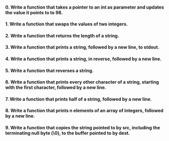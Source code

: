 #### 0. Write a function that takes a pointer to an int as parameter and updates the value it points to to 98.
#### 1. Write a function that swaps the values of two integers.
#### 2. Write a function that returns the length of a string.
#### 3. Write a function that prints a string, followed by a new line, to stdout.
#### 4. Write a function that prints a string, in reverse, followed by a new line.
#### 5. Write a function that reverses a string.
#### 6. Write a function that prints every other character of a string, starting with the first character, followed by a new line.
#### 7. Write a function that prints half of a string, followed by a new line.
#### 8. Write a function that prints n elements of an array of integers, followed by a new line.
#### 9. Write a function that copies the string pointed to by src, including the terminating null byte (\0), to the buffer pointed to by dest.

